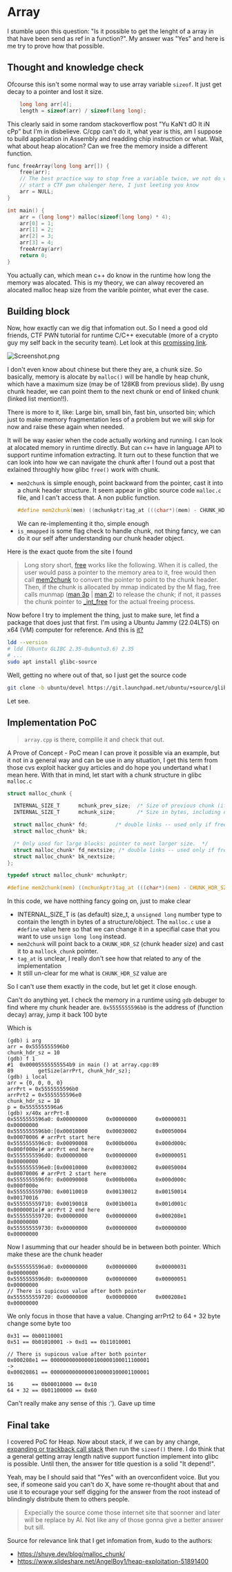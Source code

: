 # Array

I stumble upon this question: "Is it possible to get the lenght of a array in that have been send as ref in a function?". My answer was "Yes" and here is me try to prove how that possible.

## Thought and knowledge check

Ofcourse this isn't some normal way to use array variable `sizeof`. It just get decay to a pointer and lost it size.

```cpp
    long long arr[4];
    length = sizeof(arr) / sizeof(long long);
```

This clearly said in some random stackoverflow post "Yu KaN't dO It iN cPp" but I'm in disbelieve. C/cpp can't do it, what year is this, am I suppose to build application in Assembly and readding chip instruction or what. Wait, what about heap alocation? Can we free the memory inside a different function.

```cpp
func freeArray(long long arr[]) {
    free(arr);
    // The best practice way to stop free a variable twice, we not do want to
    // start a CTF pwn chalenger here, I just leeting you know
    arr = NULL;
}

int main() {
    arr = (long long*) malloc(sizeof(long long) * 4);
    arr[0] = 1;
    arr[1] = 2;
    arr[2] = 3;
    arr[3] = 4;
    freeArray(arr)
    return 0;
}
```

You actually can, which mean c++ do know in the runtime how long the memory was alocated. This is my theory, we can alway recovered an alocated malloc heap size from the varible pointer, what ever the case.

## Building block

Now, how exactly can we dig that infomation out. So I need a good old friends, CTF PWN tutorial for runtime C/C++ executable (more of a crypto guy my self back in the security team). Let look at this [promissing link](https://www.slideshare.net/AngelBoy1/heap-exploitation-51891400).

![Screenshot.png](Screenshot.png)

I don't even know about chinese but there they are, a chunk size. So basically, memory is alocate by `malloc()` will be handle by heap chunk, which have a maximum size (may be of 128KB from previous slide). By usng chunk header, we can point them to the next chunk or end of linked chunk (linked list mention!!).

There is more to it, like: Large bin, small bin, fast bin, unsorted bin; which just to make memory fragmentation less of a problem but we will skip for now and raise these again when needed.

It will be way easier when the code actually working and running. I can look at alocated memory in runtime directly. But can `c++` have in language API to support runtime infomation extracting. It turn out to these function that we can look into how we can navigate the chunk after I found out a post that exlained throughly how glibc `free()` work with chunk.
- `mem2chunk` is simple enough, point backward from the pointer, cast it into a chunk header structure. It seem appear in glibc source code `malloc.c` file, and I can't access that. A non public function.
    ```cpp
    #define mem2chunk(mem) ((mchunkptr)tag_at (((char*)(mem) - CHUNK_HDR_SZ)))
    ```
    We can re-implementing it tho, simple enough
- `is_mmapped` is some flag check to handle chunk, not thing fancy, we can do it our self after understanding our chunk header object.

Here is the exact quote from the site I found
> Long story short, [free](https://sourceware.org/git/?p=glibc.git;a=blob;f=malloc/malloc.c;h=e065785af77af72c17c773517c15b248b067b4ad;hb=ae37d06c7d127817ba43850f0f898b793d42aea7#l3237) works like the following. When it is called, the user would pass a pointer to the memory area to it, free would then call [mem2chunk](https://sourceware.org/git/?p=glibc.git;a=blob;f=malloc/malloc.c;h=e065785af77af72c17c773517c15b248b067b4ad;hb=ae37d06c7d127817ba43850f0f898b793d42aea7#l1310) to convert the pointer to point to the chunk header. Then, if the chunk is allocated by mmap indicated by the M flag, free calls munmap ([man 3p](https://man.archlinux.org/man/munmap.3p.en) | [man 2](https://man.archlinux.org/man/munmap.2.en)) to release the chunk; if not, it passes the chunk pointer to [_int_free](https://sourceware.org/git/?p=glibc.git;a=blob;f=malloc/malloc.c;h=e065785af77af72c17c773517c15b248b067b4ad;hb=ae37d06c7d127817ba43850f0f898b793d42aea7#l4302) for the actual freeing process.

Now before I try to implement the thing, just to make sure, let find a package that does just that first. I'm using a Ubuntu Jammy (22.04LTS) on x64 (VM) computer for reference. And this is [it?](https://packages.ubuntu.com/jammy/devel/glibc-source)

```sh
ldd --version
# ldd (Ubuntu GLIBC 2.35-0ubuntu3.6) 2.35
# ...
sudo apt install glibc-source
```

Well, getting no where out of that, so I just get the source code

```sh
git clone -b ubuntu/devel https://git.launchpad.net/ubuntu/+source/glibc
```

Let see.

## Implementation PoC

> `array.cpp` is there, complile it and check that out.

A Prove of Concept - PoC mean I can prove it possible via an example, but it not in a general way and can be use in any situation, I get this term from those cvs exploit hacker guy articles and do hope you undertand what I mean here. With that in mind, let start with a chunk structure in glibc `malloc.c`

```c
struct malloc_chunk {

  INTERNAL_SIZE_T      mchunk_prev_size;  /* Size of previous chunk (if free).  */
  INTERNAL_SIZE_T      mchunk_size;       /* Size in bytes, including overhead. */

  struct malloc_chunk* fd;         /* double links -- used only if free. */
  struct malloc_chunk* bk;

  /* Only used for large blocks: pointer to next larger size.  */
  struct malloc_chunk* fd_nextsize; /* double links -- used only if free. */
  struct malloc_chunk* bk_nextsize;
};

typedef struct malloc_chunk* mchunkptr;

#define mem2chunk(mem) ((mchunkptr)tag_at (((char*)(mem) - CHUNK_HDR_SZ)))
```

In this code, we have notthing fancy going on, just to make clear

- INTERNAL_SIZE_T is (as default) size_t, a `unsigned long` number type to contain the length in bytes of a structure/object. The `malloc.c` use a `#define` value here so that we can change it in a specifial case that you want to use `unsign long long` instead.
- `mem2chunk` will point back to a `CHUNK_HDR_SZ` (chunk header size) and cast it to a `mallock_chunk` pointer.
- `tag_at` is unclear, I really don't see how that related to any of the implementation
- It still un-clear for me what is `CHUNK_HDR_SZ` value are

So I can't use them exactly in the code, but let get it close enough.

Can't do anything yet. I check the memory in a runtime using `gdb` debuger to find where my chunk header are. `0x5555555596b0` is the address of (function decay) array, jump it back 100 byte

Which is 

```
(gdb) i arg
arr = 0x5555555596b0
chunk_hdr_sz = 10
(gdb) f 1
#1  0x00005555555554b9 in main () at array.cpp:89
89        getSize(arrPrt, chunk_hdr_sz);
(gdb) i local
arr = {0, 0, 0, 0}
arrPrt = 0x5555555596b0
arrPrt2 = 0x5555555596e0
chunk_hdr_sz = 10
p = 0x5555555596a6
(gdb) x/40x arrPrt-8
0x5555555596a0: 0x00000000      0x00000000      0x00000031      0x00000000
0x5555555596b0:[0x00010000      0x00030002      0x00050004      0x00070006 # arrPrt start here
0x5555555596c0: 0x00090008      0x000b000a      0x000d000c      0x000f000e]# arrPrt end here
0x5555555596d0: 0x00000000      0x00000000      0x00000051      0x00000000
0x5555555596e0:[0x00010000      0x00030002      0x00050004      0x00070006 # arrPrt 2 start here
0x5555555596f0: 0x00090008      0x000b000a      0x000d000c      0x000f000e
0x555555559700: 0x00110010      0x00130012      0x00150014      0x00170016
0x555555559710: 0x00190018      0x001b001a      0x001d001c      0x0000001e]# arrPrt 2 end here
0x555555559720: 0x00000000      0x00000000      0x000208e1      0x00000000
0x555555559730: 0x00000000      0x00000000      0x00000000      0x00000000
```

Now I asumming that our header should be in between both pointer. Which make these are the chunk header

```
0x5555555596a0: 0x00000000      0x00000000      0x00000031      0x00000000
0x5555555596d0: 0x00000000      0x00000000      0x00000051      0x00000000
// There is supicous value after both pointer
0x555555559720: 0x00000000      0x00000000      0x000208e1      0x00000000
```

We only focus in those that have a value. Changing arrPrt2 to 64 + 32 byte change some byte too
```
0x31 == 0b00110001
0x51 == 0b01010001 -> 0xd1 == 0b11010001

// There is supicous value after both pointer
0x000208e1 == 00000000000000100000100011100001
->
0x00020861 == 00000000000000100000100001100001
```

```
16      == 0b00010000 == 0x10
64 + 32 == 0b01100000 == 0x60
```

Can't really make any sense of this :'). Gave up time

## Final take

I covered PoC for Heap. Now about stack, if we can by any change, [expanding or trackback call stack](https://www.gnu.org/software/libc/manual/html_node/Backtraces.html) then run the `sizeof()` there. I do think that a general getting array length native support function implement into glibc is possible. Until then, the answer for title question is a solid "It depend!".

Yeah, may be I should said that "Yes" with an overconfident voice. But you see, if someone said you can't do X, have some re-thought about that and use it to ecourage your self digging for the answer from the root instead of blindingly distribute them to others people.

> Expecially the source come those internet site that soonner and later will be replace by AI. Not like any of those gonna give a better answer but sill.

Source for relevance link that I get infomation from, kudo to the authors:
- https://shuye.dev/blog/malloc_chunk/
- https://www.slideshare.net/AngelBoy1/heap-exploitation-51891400

